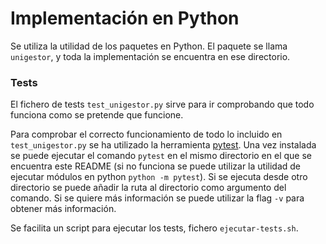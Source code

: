 # Implementación en Python

Se utiliza la utilidad de los paquetes en Python. El paquete se llama `unigestor`, y toda la implementación se encuentra en ese directorio.

### Tests

El fichero de tests `test_unigestor.py` sirve para ir comprobando que todo funciona como se pretende que funcione.

Para comprobar el correcto funcionamiento de todo lo incluido en `test_unigestor.py` se ha utilizado la herramienta [pytest](https://docs.pytest.org/en/8.0.x/ 'pytest website'). Una vez instalada se puede ejecutar el comando `pytest` en el mismo directorio en el que se encuentra este README (si no funciona se puede utilizar la utilidad de ejecutar módulos en python `python -m pytest`). Si se ejecuta desde otro directorio se puede añadir la ruta al directorio como argumento del comando. Si se quiere más información se puede utilizar la flag `-v` para obtener más información.

Se facilita un script para ejecutar los tests, fichero `ejecutar-tests.sh`.
